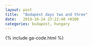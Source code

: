 ```yaml
---
layout: post
title:  "Budapest days two and three"
date:   2019-10-24 23:22:48 +0100
categories: budapest, hungary
---
```

{% include ga-code.html %}

[](/assets/img/budapest-2019/IMG_20191022_111822-1843x870.jpg)

[](/assets/img/budapest-2019/IMG_20191022_111840-1843x870.jpg)

[](/assets/img/budapest-2019/IMG_20191022_114209-870x1843.jpg)

[](/assets/img/budapest-2019/IMG_20191022_151628-870x1843.jpg)

[](/assets/img/budapest-2019/IMG_20191022_152914-870x1843.jpg)

[](/assets/img/budapest-2019/IMG_20191022_155307-870x1843.jpg)

[](/assets/img/budapest-2019/IMG_20191023_095801-1843x870.jpg)

[](/assets/img/budapest-2019/IMG_20191023_135902-1843x870.jpg)

[](/assets/img/budapest-2019/IMG_20191023_153450-1843x2457.jpg)

[](/assets/img/budapest-2019/IMG_20191023_190754-1843x870.jpg)

[](/assets/img/budapest-2019/IMG_20191023_191303-1843x870.jpg)

[](/assets/img/budapest-2019/IMG_20191023_214450-1843x870.jpg)

[](/assets/img/budapest-2019/IMG_20191023_214515-1843x870.jpg)

[](/assets/img/budapest-2019/IMG_20191023_225908-1843x870.jpg)
